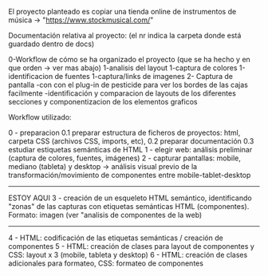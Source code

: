 El proyecto planteado es copiar una tienda online de instrumentos de música -> "https://www.stockmusical.com/"


Documentación relativa al proyecto:
(el nr indica la carpeta donde está guardado dentro de docs)

0-Workflow de cómo se ha organizado el proyecto (que se ha hecho y en que orden -> ver mas abajo)
1-analisis del layout 
1-captura de colores
1-identificacion de fuentes
1-captura/links de imagenes 
2- Captura de pantalla 
	-con con el plug-in de pesticide para ver los bordes de las cajas facilmente
	-identificación y comparacion de layouts de los diferentes secciones y componentizacion de los elementos graficos



Workflow utilizado:


0 - preparacion
	0.1 preparar estructura de ficheros de proyectos: html, carpeta CSS (archivos CSS, imports, etc), 
	0.2 preparar documentación
	0.3 estudiar estiquetas semánticas de HTML
1 - elegir web: análisis preliminar (captura de colores, fuentes, imágenes)
2 - capturar pantallas: mobile, mediano (tableta) y desktop -> análisis visual previo de la transformación/movimiento de componentes entre mobile-tablet-desktop
*******************************
ESTOY AQUI   3 - creación de un esqueleto HTML semántico, identificando "zonas" de las capturas con etiquetas semánticas HTML (componentes). Formato: imagen (ver "analisis de componentes de la web)
*******************************
4 - HTML: codificación de las etiquetas semánticas / creación de componentes
5 - HTML: creación de clases para layout de componentes y CSS: layout x 3 (mobile, tableta y desktop)
6 - HTML: creación de clases adicionales para formateo,  CSS: formateo de componentes